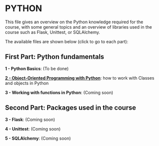 # PYTHON

This file gives an overview on the Python knowledge required for the course, with some general topics and an overview of libraries used in the course such as Flask, Unittest, or SQLAlchemy.

The available files are shown below (click to go to each part):

## First Part: Python fundamentals
**1 - Python Basics**: (To be done)

**[2 - Object-Oriented Programming with Python](a-python/2-oop-with-python.md)**: how to work with Classes and objects in Python

**3 - Working with functions in Python**: (Coming soon)

## Second Part: Packages used in the course
**3 - Flask**: (Coming soon)

**4 - Unittest**: (Coming soon)

**5 - SQLAlchemy**: (Coming soon)
